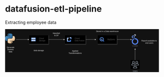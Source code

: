 # datafusion-etl-pipeline
Extracting employee data

![ETL diagram](https://github.com/inv-utsav/datafusion-etl-pipeline/blob/main/ETL_pipeline.drawio%20(1).png)
